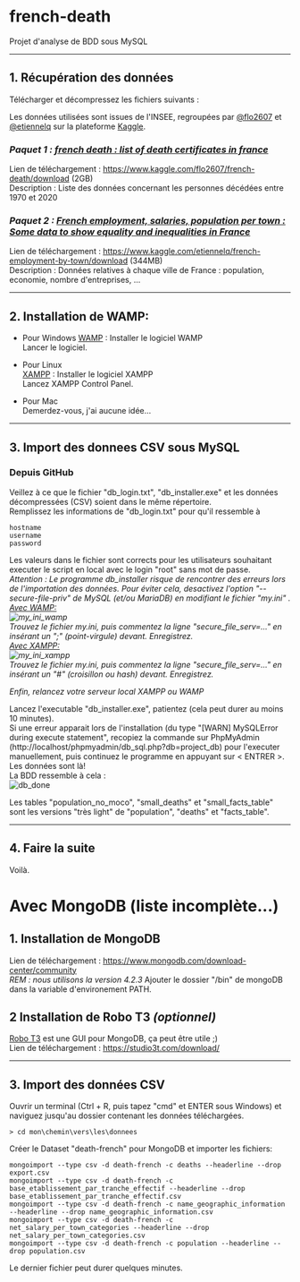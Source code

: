 # french-death
Projet d'analyse de BDD sous MySQL

-----

## 1. Récupération des données
Télécharger et décompressez les fichiers suivants :

Les données utilisées sont issues de l'INSEE, regroupées par [@flo2607](https://www.kaggle.com/flo2607) et [@etiennelq](https://www.kaggle.com/etiennelq) sur la plateforme [Kaggle](https://www.kaggle.com).

### _*Paquet 1 : [french death : list of death certificates in france](https://www.kaggle.com/flo2607/french-death)*_  
Lien de téléchargement : https://www.kaggle.com/flo2607/french-death/download (2GB)  
Description : Liste des données concernant les personnes décédées entre 1970 et 2020  

### __*Paquet 2 : [French employment, salaries, population per town : Some data to show equality and inequalities in France](https://www.kaggle.com/etiennelq/french-employment-by-town)*__  
Lien de téléchargement : https://www.kaggle.com/etiennelq/french-employment-by-town/download (344MB)  
Description : Données relatives à chaque ville de France : population, economie, nombre d'entreprises, ...  

---

## 2. Installation de WAMP:
- Pour Windows
[WAMP](http://www.wampserver.com/) : Installer le logiciel WAMP  
Lancer le logiciel.   

- Pour Linux  
[XAMPP](https://www.apachefriends.org/fr/index.html) : Installer le logiciel XAMPP  
Lancez XAMPP Control Panel.  

- Pour Mac  
Demerdez-vous, j'ai aucune idée...  


---

## 3. Import des donnees CSV sous MySQL
### Depuis GitHub
Veillez à ce que le fichier "db_login.txt", "db_installer.exe" et les données décompressées (CSV) soient dans le même répertoire.  
Remplissez les informations de "db_login.txt" pour qu'il ressemble à
```
hostname
username
password
```
Les valeurs dans le fichier sont corrects pour les utilisateurs souhaitant executer le script en local avec le login "root" sans mot de passe.   
*Attention : Le programme db_installer risque de rencontrer des erreurs lors de l'importation des données. Pour éviter cela, desactivez l'option "--secure-file-priv" de MySQL (et/ou MariaDB) en modifiant le fichier "my.ini" .  
<ins>Avec WAMP:</ins>  
![my_ini_wamp]  
Trouvez le fichier my.ini, puis commentez la ligne "secure_file_serv=..." en insérant un ";" (point-virgule) devant. Enregistrez.  
<ins>Avec XAMPP:</ins>  
![my_ini_xampp]  
Trouvez le fichier my.ini, puis commentez la ligne "secure_file_serv=..." en insérant un "#" (croisillon ou hash) devant. Enregistrez.*  
  
*Enfin, relancez votre serveur local XAMPP ou WAMP*  
  
Lancez l'executable "db_installer.exe", patientez (cela peut durer au moins 10 minutes).   
Si une erreur apparait lors de l'installation (du type "[WARN] MySQLError during execute statement", recopiez la commande sur PhpMyAdmin (http://localhost/phpmyadmin/db_sql.php?db=project_db) pour l'executer manuellement, puis continuez le programme en appuyant sur < ENTRER >.   
Les données sont là!  
La BDD ressemble à cela :  
![db_done]

Les tables "population_no_moco", "small_deaths" et "small_facts_table" sont les versions "très light" de "population", "deaths" et "facts_table".

---

## 4. Faire la suite
Voilà.


# Avec MongoDB (liste incomplète...)

## 1. Installation de MongoDB
Lien de téléchargement : https://www.mongodb.com/download-center/community  
*REM : nous utilisons la version 4.2.3*
Ajouter le dossier "/bin" de mongoDB dans la variable d'environement PATH.

## 2 Installation de Robo T3 *(optionnel)*
[Robo T3](https://robomongo.org/) est une GUI pour MongoDB, ça peut être utile ;)  
Lien de téléchargement : https://studio3t.com/download/

---

## 3. Import des données CSV
Ouvrir un terminal (<kdb>Ctrl</kdb> + <kdb>R</kdb>, puis tapez "cmd" et <kdb>ENTER</kdb> sous Windows) et naviguez jusqu'au dossier contenant les données téléchargées.  
```console
> cd mon\chemin\vers\les\donnees
```
Créer le Dataset "death-french" pour MongoDB et importer les fichiers:  
```console
mongoimport --type csv -d death-french -c deaths --headerline --drop export.csv
mongoimport --type csv -d death-french -c base_etablissement_par_tranche_effectif --headerline --drop base_etablissement_par_tranche_effectif.csv
mongoimport --type csv -d death-french -c name_geographic_information --headerline --drop name_geographic_information.csv
mongoimport --type csv -d death-french -c net_salary_per_town_categories --headerline --drop net_salary_per_town_categories.csv
mongoimport --type csv -d death-french -c population --headerline --drop population.csv  
```
Le dernier fichier peut durer quelques minutes.

[db_creation]: https://i.ibb.co/n17yZrj/new-db.png "Creation d'une base de données"
[db_done]: https://i.ibb.co/jLVq67M/tables.png "Resumé des tables"
[my_ini_wamp]: https://zupimages.net/up/20/13/3h8g.png
[my_ini_xampp]: https://zupimages.net/up/20/13/vz83.png
